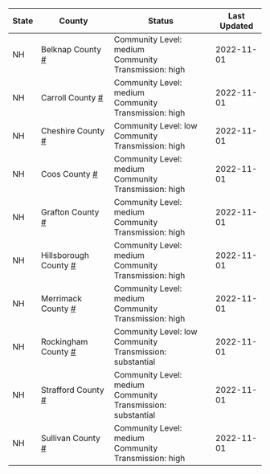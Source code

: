 State | County | Status | Last Updated
--- | --- | --- | --- 
NH | Belknap County <a href="#belknap_county">#</a> | <a name="belknap_county"></a>Community Level: medium<br/>Community Transmission: high | 2022-11-01
NH | Carroll County <a href="#carroll_county">#</a> | <a name="carroll_county"></a>Community Level: medium<br/>Community Transmission: high | 2022-11-01
NH | Cheshire County <a href="#cheshire_county">#</a> | <a name="cheshire_county"></a>Community Level: low<br/>Community Transmission: high | 2022-11-01
NH | Coos County <a href="#coos_county">#</a> | <a name="coos_county"></a>Community Level: medium<br/>Community Transmission: high | 2022-11-01
NH | Grafton County <a href="#grafton_county">#</a> | <a name="grafton_county"></a>Community Level: medium<br/>Community Transmission: high | 2022-11-01
NH | Hillsborough County <a href="#hillsborough_county">#</a> | <a name="hillsborough_county"></a>Community Level: medium<br/>Community Transmission: high | 2022-11-01
NH | Merrimack County <a href="#merrimack_county">#</a> | <a name="merrimack_county"></a>Community Level: medium<br/>Community Transmission: high | 2022-11-01
NH | Rockingham County <a href="#rockingham_county">#</a> | <a name="rockingham_county"></a>Community Level: low<br/>Community Transmission: substantial | 2022-11-01
NH | Strafford County <a href="#strafford_county">#</a> | <a name="strafford_county"></a>Community Level: medium<br/>Community Transmission: substantial | 2022-11-01
NH | Sullivan County <a href="#sullivan_county">#</a> | <a name="sullivan_county"></a>Community Level: medium<br/>Community Transmission: high | 2022-11-01
